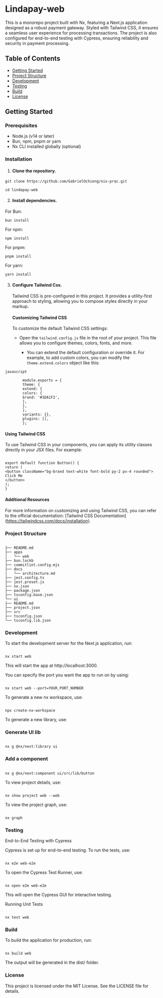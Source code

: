 <!-- # Lindapay-web

This is a monorepo project built with Nx, featuring a Next.js application designed as a robust payment gateway. Styled with Tailwind CSS, it ensures a seamless user experience for processing transactions. The project is also configured for end-to-end testing with Cypress, ensuring reliability and security in payment processing.

## Table of Contents

- [Getting Started](#getting-started)
- [Project Structure](#project-structure)
- [Development](#development)
- [Testing](#testing)
- [Build](#build)
- [License](#license)

## Getting Started

### Prerequisites

- Node.js (v14 or later)
- npm, pnpm or yarn
- Nx CLI installed globally (optional)

### Installation

1. Clone the repository.

```

git clone https://github.com/gab.git

```

```

cd web

```

2. Install dependencies.

```

npm install

```

3. Configure Tailwind Css.
   Tailwind CSS is pre-configured in this project. For additional customization, edit the tailwind.config.js file.

### Project Structure

```

├── README.md
├── apps
│   ├── ui
│   └── ui-e2e
├── components
│   ├── README.md
│   ├── eslint.config.js
│   ├── project.json
│   ├── src
│   ├── tsconfig.json
│   └── tsconfig.lib.json
├── eslint.config.js
├── jest.config.ts
├── jest.preset.js
├── nx.json
├── package-lock.json
├── package.json
└── tsconfig.base.json

```

### Development

To start the development server for the Next.js application, run:

```

nx start web

```

This will start the app at http://localhost:3000.

### Testing

End-to-End Testing with Cypress

Cypress is set up for end-to-end testing. To run the tests, use:

```

nx e2e web-e2e

```

To open the Cypress Test Runner, use:

```

nx open e2e web-e2e

```

This will open the Cypress GUI for interactive testing.

Running Unit Tests

```

nx test web

```

### Build

To build the application for production, run:

```

nx build web

```

The output will be generated in the dist/ folder.

### License

This project is licensed under the MIT License. See the LICENSE file for details. -->

# Lindapay-web

This is a monorepo project built with Nx, featuring a Next.js application designed as a robust payment gateway. Styled with Tailwind CSS, it ensures a seamless user experience for processing transactions. The project is also configured for end-to-end testing with Cypress, ensuring reliability and security in payment processing.

## Table of Contents

- [Getting Started](#getting-started)
- [Project Structure](#project-structure)
- [Development](#development)
- [Testing](#testing)
- [Build](#build)
- [License](#license)

## Getting Started

### Prerequisites

- Node.js (v14 or later)
- Bun, npm, pnpm or yarn
- Nx CLI installed globally (optional)

### Installation

1. #### Clone the repository.

```
git clone https://github.com/GabrielOchieng/nix-prac.git

```

```
cd lindapay-web
```

2. #### Install dependencies.

For Bun:

```
bun install

```

For npm:

```
npm install

```

For pnpm:

```
pnpm install

```

For yarn:

```
yarn install

```

3.  #### Configure Tailwind Css.

    Tailwind CSS is pre-configured in this project. It provides a utility-first approach to styling, allowing you to compose styles directly in your markup.

    #### Customizing Tailwind CSS

    To customize the default Tailwind CSS settings:

    - Open the `tailwind.config.js` file in the root of your project. This file allows you to configure themes, colors, fonts, and more.

      - You can extend the default configuration or override it. For example, to add custom colors, you can modify the `theme.extend.colors` object like this:

```
javascript

        module.exports = {
        theme: {
        extend: {
        colors: {
        brand: '#1DA1F2',
        },
        },
        },
        variants: {},
        plugins: [],
        };

```

#### Using Tailwind CSS

To use Tailwind CSS in your components, you can apply its utility classes directly in your JSX files. For example:

```

export default function Button() {
return (
<button className="bg-brand text-white font-bold py-2 px-4 rounded">
Click Me
</button>
);
}

```

#### Additional Resources

For more information on customizing and using Tailwind CSS, you can refer to the official documentation: [Tailwind CSS Documentation] (https://tailwindcss.com/docs/installation).

### Project Structure

```

├── README.md
├── apps
│   └── web
├── bun.lockb
├── commitlint.config.mjs
├── docs
│   └── architecture.md
├── jest.config.ts
├── jest.preset.js
├── nx.json
├── package.json
├── tsconfig.base.json
└── ui
├── README.md
├── project.json
├── src
├── tsconfig.json
└── tsconfig.lib.json

```

### Development

To start the development server for the Next.js application, run:

```

nx start web

```

This will start the app at http://localhost:3000.

You can specify the port you want the app to run on by using:

```

nx start web --port=YOUR_PORT_NUMBER

```

To generate a new nx workspace, use:

```

npx create-nx-workspace

```

To generate a new library, use:

### Generate UI lib

```

nx g @nx/next:library ui

```

### Add a component

```

nx g @nx/next:component ui/src/lib/button

```

To view project details, use:

```

nx show project web --web

```

To view the project graph, use:

```

nx graph

```

### Testing

End-to-End Testing with Cypress

Cypress is set up for end-to-end testing. To run the tests, use:

```

nx e2e web-e2e

```

To open the Cypress Test Runner, use:

```

nx open e2e web-e2e

```

This will open the Cypress GUI for interactive testing.

Running Unit Tests

```

nx test web

```

### Build

To build the application for production, run:

```

nx build web

```

The output will be generated in the dist/ folder.

### License

This project is licensed under the MIT License. See the LICENSE file for details.
